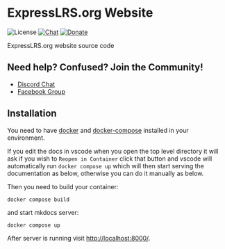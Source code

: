 # ExpressLRS.org Website

![License](https://img.shields.io/github/license/ExpressLRS/Website)
[![Chat](https://img.shields.io/discord/596350022191415318)](http://discord.gg/dS6ReFY)
[![Donate](https://img.shields.io/badge/Donate-PayPal-253B80.svg)](https://www.paypal.com/donate?hosted_button_id=FLHGG9DAFYQZU)

ExpressLRS.org website source code

## Need help? Confused? Join the Community!

- [Discord Chat](https://discord.gg/dS6ReFY)
- [Facebook Group](https://www.facebook.com/groups/636441730280366)

## Installation

You need to have [docker](https://docs.docker.com/engine/install/)
and [docker-compose](https://docs.docker.com/compose/install/) installed in your environment.

If you edit the docs in vscode when you open the top level directory it will ask if you wish to `Reopen in Container` click that button and vscode will automatically run `docker compose up` which will then start serving the documentation as below, otherwise you can do it manually as below.

Then you need to build your container:

```
docker compose build
```

and start mkdocs server:

```
docker compose up
```

After server is running visit [http://localhost:8000/](http://localhost:8000/).
